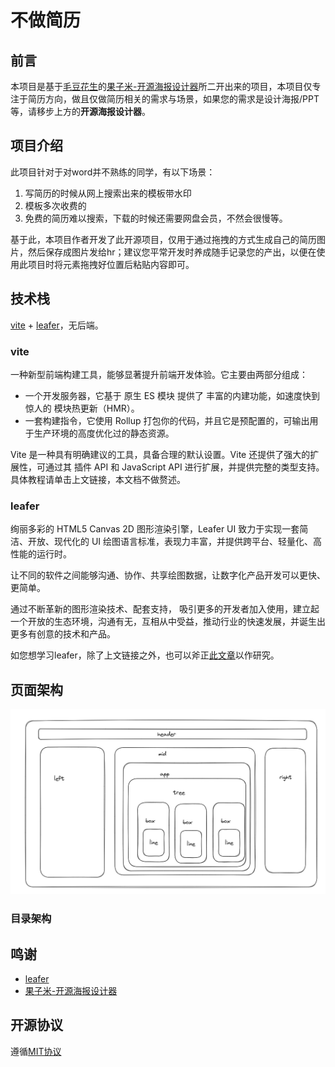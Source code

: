 # 不做简历

## 前言
本项目是基于[毛豆花生](https://blog.csdn.net/weixin_40507529?type=blog)的[果子米-开源海报设计器](https://github.com/LvHuaiSheng/gzm-design)所二开出来的项目，本项目仅专注于简历方向，做且仅做简历相关的需求与场景，如果您的需求是设计海报/PPT等，请移步上方的**开源海报设计器**。

## 项目介绍
此项目针对于对word并不熟练的同学，有以下场景：
1. 写简历的时候从网上搜索出来的模板带水印
2. 模板多次收费的
3. 免费的简历难以搜索，下载的时候还需要网盘会员，不然会很慢等。

基于此，本项目作者开发了此开源项目，仅用于通过拖拽的方式生成自己的简历图片，然后保存成图片发给hr；建议您平常开发时养成随手记录您的产出，以便在使用此项目时将元素拖拽好位置后粘贴内容即可。

## 技术栈
[vite](https://cn.vitejs.dev/) + [leafer](https://www.leaferjs.com/)，无后端。

### vite
一种新型前端构建工具，能够显著提升前端开发体验。它主要由两部分组成：
- 一个开发服务器，它基于 原生 ES 模块 提供了 丰富的内建功能，如速度快到惊人的 模块热更新（HMR）。
- 一套构建指令，它使用 Rollup 打包你的代码，并且它是预配置的，可输出用于生产环境的高度优化过的静态资源。

Vite 是一种具有明确建议的工具，具备合理的默认设置。Vite 还提供了强大的扩展性，可通过其 插件 API 和 JavaScript API 进行扩展，并提供完整的类型支持。具体教程请单击上文链接，本文档不做赘述。

### leafer
绚丽多彩的 HTML5 Canvas 2D 图形渲染引擎，Leafer UI 致力于实现一套简洁、开放、现代化的 UI 绘图语言标准，表现力丰富，并提供跨平台、轻量化、高性能的运行时。

让不同的软件之间能够沟通、协作、共享绘图数据，让数字化产品开发可以更快、更简单。

通过不断革新的图形渲染技术、配套支持， 吸引更多的开发者加入使用，建立起一个开放的生态环境，沟通有无，互相从中受益，推动行业的快速发展，并诞生出更多有创意的技术和产品。

如您想学习leafer，除了上文链接之外，也可以斧正[此文章](https://shuangxunian.github.io/2023/12/16/23121600/)以作研究。

## 页面架构
![](./public/1.png)

### 目录架构

## 鸣谢
- [leafer](https://www.leaferjs.com/)
- [果子米-开源海报设计器](https://github.com/LvHuaiSheng/gzm-design)


## 开源协议
遵循[MIT协议](https://github.com/shuangxunian/no-resume/blob/main/LICENSE)


